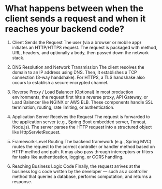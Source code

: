 # What happens between when the client sends a request and when it reaches your backend code?

1. Client Sends the Request
The user (via a browser or mobile app) initiates an HTTP/HTTPS request. The request is packaged with method, URL, headers, and optionally a body, then passed down the network stack.

2. DNS Resolution and Network Transmission
The client resolves the domain to an IP address using DNS. Then, it establishes a TCP connection (3-way handshake). For HTTPS, a TLS handshake also occurs to establish a secure encrypted channel.

3. Reverse Proxy / Load Balancer (Optional)
In most production environments, the request first hits a reverse proxy, API Gateway, or Load Balancer like NGINX or AWS ELB. These components handle SSL termination, routing, rate limiting, or authentication.

4. Application Server Receives the Request
The request is forwarded to the application server (e.g., Spring Boot embedded server, Tomcat, Node.js). The server parses the HTTP request into a structured object like HttpServletRequest.

5. Framework-Level Routing
The backend framework (e.g., Spring MVC) routes the request to the correct controller or handler method based on HTTP method and path. It may also pass through interceptors or filters for tasks like authentication, logging, or CORS handling.

6. Reaching Business Logic Code
Finally, the request arrives at the business logic code written by the developer — such as a controller method that queries a database, performs computation, and returns a response.

